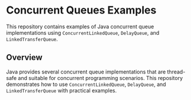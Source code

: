 # Concurrent Queues Examples

This repository contains examples of Java concurrent queue implementations using `ConcurrentLinkedQueue`, `DelayQueue`, and `LinkedTransferQueue`.

## Overview

Java provides several concurrent queue implementations that are thread-safe and suitable for concurrent programming scenarios. This repository demonstrates how to use `ConcurrentLinkedQueue`, `DelayQueue`, and `LinkedTransferQueue` with practical examples.

